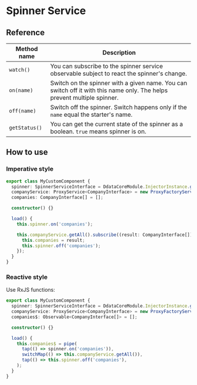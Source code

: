 # Spinner Service

## Reference

| Method name | Description |
|-------------|-------------|
| `watch()` | You can subscribe to the spinner service observable subject to react the spinner's change. |
| `on(name)` | Switch on the spinner with a given name. You can switch off it with this name only. The helps prevent multiple spinner. |
| `off(name)` | Switch off the spinner. Switch happens only if the `name` equal the starter's name. |
| `getStatus()` | You can get the current state of the spinner as a boolean. `true` means spinner is on. |

## How to use

### Imperative style

```typescript
export class MyCustomComponent {
  spinner: SpinnerServiceInterface = DdataCoreModule.InjectorInstance.get(SpinnerService);
  companyService: ProxyService<CompanyInterface> = new ProxyFactoryService<CompanyInterface>().get(Company);
  companies: CompanyInterface[] = [];

  constructor() {}

  load() {
    this.spinner.on('companies');

    this.companyService.getAll().subscribe((result: CompanyInterface[]) => {
      this.companies = result;
      this.spinner.off('companies');
    });
  }
}
```


### Reactive style

Use RxJS functions:

```typescript
export class MyCustomComponent {
  spinner: SpinnerServiceInterface = DdataCoreModule.InjectorInstance.get(SpinnerService);
  companyService: ProxyService<CompanyInterface> = new ProxyFactoryService<CompanyInterface>().get(Company);
  companies$: Observable<CompanyInterface[]> = [];

  constructor() {}

  load() {
    this.companies$ = pipe(
      tap(() => spinner.on('companies')),
      switchMap(() => this.companyService.getAll()),
      tap(() => this.spinner.off('companies'),
    );
  }
}
```
